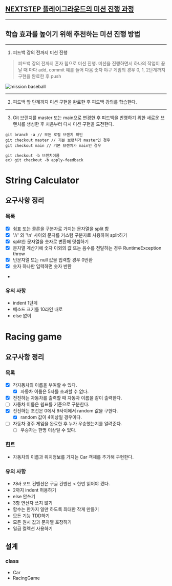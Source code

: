 ## [NEXTSTEP 플레이그라운드의 미션 진행 과정](https://github.com/next-step/nextstep-docs/blob/master/playground/README.md)

---
## 학습 효과를 높이기 위해 추천하는 미션 진행 방법

---
1. 피드백 강의 전까지 미션 진행 
> 피드백 강의 전까지 혼자 힘으로 미션 진행. 미션을 진행하면서 하나의 작업이 끝날 때 마다 add, commit
> 예를 들어 다음 숫자 야구 게임의 경우 0, 1, 2단계까지 구현을 완료한 후 push

![mission baseball](https://raw.githubusercontent.com/next-step/nextstep-docs/master/playground/images/mission_baseball.png)

---
2. 피드백 앞 단계까지 미션 구현을 완료한 후 피드백 강의를 학습한다.

---
3. Git 브랜치를 master 또는 main으로 변경한 후 피드백을 반영하기 위한 새로운 브랜치를 생성한 후 처음부터 다시 미션 구현을 도전한다.

```
git branch -a // 모든 로컬 브랜치 확인
git checkout master // 기본 브랜치가 master인 경우
git checkout main // 기본 브랜치가 main인 경우

git checkout -b 브랜치이름
ex) git checkout -b apply-feedback
```

# String Calculator
## 요구사항 정리
### 목록
- [x] 쉼표 또는 콜론을 구분자로 가지는 문자열을 split 함
- [x] '//' 와 '\n' 사이의 문자를 커스텀 구분자로 사용하여 split하기
- [x] split한 문자열을 숫자로 변환해 덧셈하기
- [x] 문자열 계산기에 숫자 이외의 값 또는 음수를 전달하는 경우 RuntimeException throw
- [x] 빈문자열 또는 null 값을 입력할 경우 0반환
- [x] 숫자 하나만 입력하면 숫자 반환
- 
### 유의 사항
- indent 1단계
- 메소드 크기를 10라인 내로
- else 없이

# Racing game
## 요구사항 정리
### 목록
- [x] 각자동차의 이름을 부여할 수 있다.
    - [x] 자동차 이름은 5자를 초과할 수 없다.
- [x] 전진하는 자동차를 출력할 때 자동차 이름을 같이 출력한다.
- [ ] 자동차 이름은 쉼표를 기준으로 구분한다.
- [x] 전진하는 조건은 0에서 9사이에서 random 값을 구한다.
    - [x] random 값이 4이상일 경우이다.  
- [ ] 자동차 경주 게임을 완료한 후 누가 우승했는지를 알려준다.
    - [ ] 우승자는 한명 이상일 수 있다.

### 힌트
- 자동차의 이름과 위치정보를 가지는 Car 객체를 추가해 구현한다.

### 유의 사항
- 자바 코드 컨벤션은 구글 컨벤션 < 한번 읽어야 겠다.
- 2까지 indent 허용하기
- else 안쓰기
- 3항 연산자 쓰지 않기
- 함수는 한가지 일만 하도록 최대한 작게 만들기
- 모든 기능 TDD하기
- 모든 원시 값과 문자열 포장하기
- 일급 컬렉션 사용하기

## 설계
### class
- Car
- RacingGame
